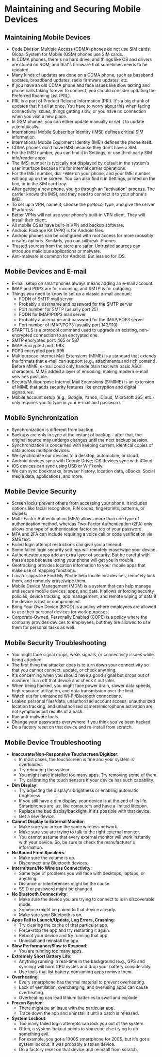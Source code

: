 # Maintaining and Securing Mobile Devices

## Maintaining Mobile Devices
- Code Division Multiple Access (CDMA) phones do not use SIM cards; Global System for Mobile (GSM) phones use SIM cards.
- In CDMA phones, there's no hard drive, and things like OS and drivers are stored on ROM, and that's firmware that sometimes needs to be updated.
- Many kinds of updates are done on a CDMA phone, such as baseband updates, broadband updates, radio firmware updates, etc.
- If you have an old CDMA phone and face issues like slow texting and phone calls taking forever to connect, you should consider updating the Preferred Roaming List (PRL).
- PRL is a part of Product Release Information (PRI). It's a big chunk of updates that hit all at once. You have to worry about this when facing connectivity issues, things getting slow, or you have no connection when you visit a new place.
- In GSM phones, you can either update manually or set it to update automatically.
- International Mobile Subscriber Identity (IMSI) defines critical SIM information.
- International Mobile Equipment Identity (IMEI) defines the phone itself.
- CDMA phones don't have IMSI because they don't have a SIM.
- For the IMSI number, you can find it in Settings, or use third-party SIM info/reader apps.
- The IMSI number is typically not displayed by default in the system's user interface because it's for internal carrier operations.
- For the IMEI number, dial `*#06#` on your phone, and your IMEI number will pop up on the screen. You can also find it in Settings, printed on the box, or in the SIM card tray.
- After getting a new phone, you go through an "activation" process. The carrier knows the IMSI, and they need to connect it to your phone's IMEI.
- To set up a VPN, name it, choose the protocol type, and give the server IP address.
- Better VPNs will not use your phone's built-in VPN client. They will install their client.
- All mobile OSes have built-in VPN and backup software.
- Android Package Kit (APK) is for Android files.
- Android phones can be configured with root access for more (possibly unsafe) options. Similarly, you can jailbreak iPhones.
- Trusted sources from the store are safer. Untrusted sources can introduce malicious applications or malware.
- Anti-malware is common for Android. But less so for iOS.

## Mobile Devices and E-mail
- E-mail setup on smartphones always means adding an e-mail account.
- IMAP and POP3 are for incoming, and SMTP is for outgoing.
- Things you need to know to set up a classic e-mail account:
	- FQDN of SMTP mail server
	- Probably a username and password for the SMTP server
	- Port number for SMTP (usually port 25)
	- FQDN for IMAP/POP3 mail server
	- Probably a username and password for the IMAP/POP3 server
	- Port number of IMAP/POP3 (usually port 143/110)
- STARTTLS is a protocol command used to upgrade an existing, non-encrypted connection to an encrypted one.
- SMTP encrypted port: 465 or 587
- IMAP encrypted port: 993
- POP3 encrypted port: 995
- Multipurpose Internet Mail Extensions (MIME) is a standard that extends the formats that e-mail can support (e.g., attachments and rich content). Before MIME, e-mail could only handle plain text with basic ASCII characters. MIME added a layer of encoding, making modern e-mail services possible.
- Secure/Multipurpose Internet Mail Extensions (S/MIME) is an extension of MIME that adds security features like encryption and digital signatures.
- Mobile account setup (e.g., Google, Yahoo, iCloud, Microsoft 365, etc.) only requires you to type in your e-mail and password.

## Mobile Synchronization
- Synchronization is different from backup.
- Backups are only in sync at the instant of backup - after that, the original source may undergo changes until the next backup session.
- Synchronization is concerned with keeping current, identical copies of data across multiple devices.
- We synchronize our devices to a desktop, automobile, or cloud.
- Android devices sync with Google Drive; iOS devices sync with iCloud.
- iOS devices can sync using USB or W-Fi only.
- We can sync bookmarks, browser history, location data, eBooks, Social media data, applications, and more.

## Mobile Device Security
- Screen locks prevent others from accessing your phone. It includes options like facial recognition, PIN codes, fingerprints, patterns, or swipes.
- Multi-Factor Authentication (MFA) allows more than one type of authentication method, whereas Two-Factor Authentication (2FA) only allows one type of authentication factor on top of your password.
- MFA and 2FA can include requiring a voice call or code verification via SMS text.
- Failed login attempt restrictions can give you a timeout.
- Some failed login security settings will remotely erase/wipe your device.
- Authenticator apps add an extra layer of security. But be careful with these apps because losing your phone will get you in trouble.
- Geotracking provides location information to your mobile apps that make use of mapping functions.
- Locator apps like Find My Phone help locate lost devices, remotely lock them, and remotely erase/wipe them.
- Mobile Device Management (MDM) is a system that can help manage and secure mobile devices, apps, and data. It allows enforcing security policies, device tracking, app management, and remote wiping of data if the device is lost or compromised.
- Bring Your Own Device (BYOD) is a policy where employees are allowed to use their personal devices for work purposes.
- Corporate-Owned, Personally Enabled (COPE) is a policy where the company provides devices to employees, but they are allowed to use them for personal tasks as well.

## Mobile Security Troubleshooting
- You might face signal drops, weak signals, or connectivity issues while being attacked.
- The first thing the attacker does is to turn down your connectivity so that you cannot connect, update, or check anything.
- It's concerning when you should have a good signal but drops out of nowhere. Turn off that device and check it out later.
- When being hacked, you might face power drain, slower data speeds, high resource utilization, and data transmission over the limit.
- Watch out for unintended Wi-Fi/Bluetooth connections.
- Leaked personal files/data, unauthorized account access, unauthorized location tracking, and unauthorized camera/microphone activation are not symptoms but results of a hack.
- Run anti-malware tools.
- Change your passwords everywhere if you think you've been hacked.
- Do a factory reset on that device and re-install from scratch.

## Mobile Device Troubleshooting
- **Inaccurate/Non-Responsive Touchscreen/Digitizer**:
	- In most cases, the touchscreen is fine and your system is overloaded.
	- Try rebooting the system.
	- You might have installed too many apps. Try removing some of them.
	- Try calibrating the touch sensors if your device has such capability.
- **Dim Display**:
	- Try adjusting the display's brightness or enabling automatic brightness.
	- If you still have a dim display, your device is at the end of its life. Smartphones are just like computers and have a limited lifespan.
	- Replace the bad display/backlight, if it's possible with that device.
	- Get a new device.
- **Cannot Display to External Monitor**:
	- Make sure you are on the same wireless network.
	- Make sure you are trying to talk to the right external monitor.
	- You cannot assume that every external monitor will work instantly with your device. So, be sure to check the manufacturer's information.
- **No Sound From Speakers**:
	- Make sure the volume is up.
	- Disconnect any Bluetooth devices.
- **Intermittent/No Wireless Connectivity**:
	- Same type of problems you will face with desktops, laptops, or anything.
	- Distance or interferences might be the cause.
	- SSID or password might be changed.
- **No Bluetooth Connectivity**:
	- Make sure the device you are trying to connect to is in discoverable mode.
	- Someone might be paired to that device already.
	- Make sure your Bluetooth is on.
- **Apps Fail to Launch/Update, Log Errors, Crashing**:
	- Try clearing the cache of that particular app.
	- Force-stop the app and try restarting it again.
	- Reboot your device and try running that app.
	- Uninstall and reinstall the app.
- **Slow Performance/Slow to Respond**:
	- You are running too many apps.
- **Extremely Short Battery Life**:
	- Anything running in real-time in the background (e.g., GPS and syncing) will burn CPU cycles and drop your battery considerably.
	- Use tools that list battery-consuming apps remove them.
- **Overheating**:
	- Every smartphone has thermal material to prevent overheating.
	- Lack of ventilation, overcharging, and overusing apps can cause overheating.
	- Overheating can lead lithium batteries to swell and explode.
- **Frozen System**:
	- There might be an issue with the particular app.
	- Trace down the app and uninstall it until a patch is released.
- **System Lockout**:
	- Too many failed login attempts can lock you out of the system.
	- Often, a system lockout points to someone else trying to do something evil.
	- For example, you got a 1000$ smartphone for 200$, but it's got a system lockout. It was probably a stolen device.
	- Do a factory reset on that device and reinstall from scratch.